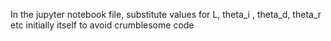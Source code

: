In the jupyter notebook file, substitute values for L, theta_i , theta_d, theta_r etc initially itself to avoid crumblesome code
